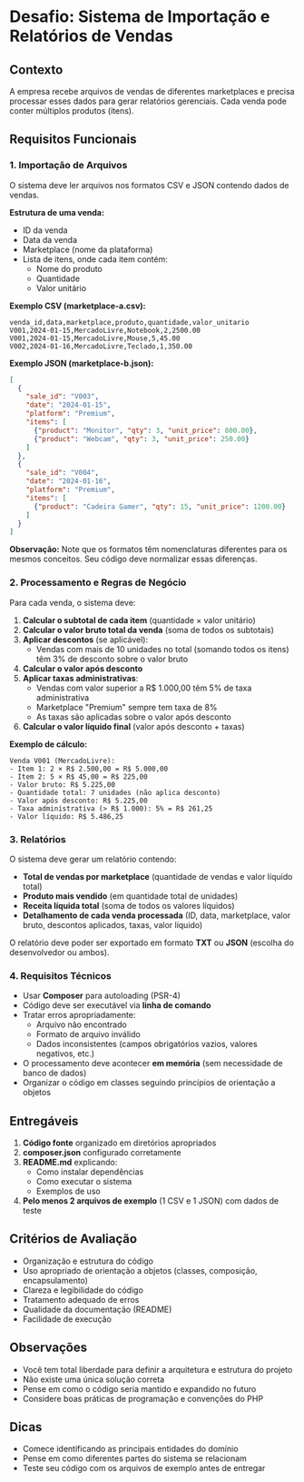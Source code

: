 # Desafio: Sistema de Importação e Relatórios de Vendas

## Contexto

A empresa recebe arquivos de vendas de diferentes marketplaces e precisa processar esses dados para gerar relatórios gerenciais. Cada venda pode conter múltiplos produtos (itens).

## Requisitos Funcionais

### 1. Importação de Arquivos

O sistema deve ler arquivos nos formatos CSV e JSON contendo dados de vendas.

**Estrutura de uma venda:**
- ID da venda
- Data da venda
- Marketplace (nome da plataforma)
- Lista de itens, onde cada item contém:
  - Nome do produto
  - Quantidade
  - Valor unitário

**Exemplo CSV (marketplace-a.csv):**
```csv
venda_id,data,marketplace,produto,quantidade,valor_unitario
V001,2024-01-15,MercadoLivre,Notebook,2,2500.00
V001,2024-01-15,MercadoLivre,Mouse,5,45.00
V002,2024-01-16,MercadoLivre,Teclado,1,350.00
```

**Exemplo JSON (marketplace-b.json):**
```json
[
  {
    "sale_id": "V003",
    "date": "2024-01-15",
    "platform": "Premium",
    "items": [
      {"product": "Monitor", "qty": 3, "unit_price": 800.00},
      {"product": "Webcam", "qty": 3, "unit_price": 250.00}
    ]
  },
  {
    "sale_id": "V004",
    "date": "2024-01-16",
    "platform": "Premium",
    "items": [
      {"product": "Cadeira Gamer", "qty": 15, "unit_price": 1200.00}
    ]
  }
]
```

**Observação:** Note que os formatos têm nomenclaturas diferentes para os mesmos conceitos. Seu código deve normalizar essas diferenças.

### 2. Processamento e Regras de Negócio

Para cada venda, o sistema deve:

1. **Calcular o subtotal de cada item** (quantidade × valor unitário)
2. **Calcular o valor bruto total da venda** (soma de todos os subtotais)
3. **Aplicar descontos** (se aplicável):
   - Vendas com mais de 10 unidades no total (somando todos os itens) têm 3% de desconto sobre o valor bruto
4. **Calcular o valor após desconto**
5. **Aplicar taxas administrativas**:
   - Vendas com valor superior a R$ 1.000,00 têm 5% de taxa administrativa
   - Marketplace "Premium" sempre tem taxa de 8%
   - As taxas são aplicadas sobre o valor após desconto
6. **Calcular o valor líquido final** (valor após desconto + taxas)

**Exemplo de cálculo:**
```
Venda V001 (MercadoLivre):
- Item 1: 2 × R$ 2.500,00 = R$ 5.000,00
- Item 2: 5 × R$ 45,00 = R$ 225,00
- Valor bruto: R$ 5.225,00
- Quantidade total: 7 unidades (não aplica desconto)
- Valor após desconto: R$ 5.225,00
- Taxa administrativa (> R$ 1.000): 5% = R$ 261,25
- Valor líquido: R$ 5.486,25
```

### 3. Relatórios

O sistema deve gerar um relatório contendo:

- **Total de vendas por marketplace** (quantidade de vendas e valor líquido total)
- **Produto mais vendido** (em quantidade total de unidades)
- **Receita líquida total** (soma de todos os valores líquidos)
- **Detalhamento de cada venda processada** (ID, data, marketplace, valor bruto, descontos aplicados, taxas, valor líquido)

O relatório deve poder ser exportado em formato **TXT** ou **JSON** (escolha do desenvolvedor ou ambos).

### 4. Requisitos Técnicos

- Usar **Composer** para autoloading (PSR-4)
- Código deve ser executável via **linha de comando**
- Tratar erros apropriadamente:
  - Arquivo não encontrado
  - Formato de arquivo inválido
  - Dados inconsistentes (campos obrigatórios vazios, valores negativos, etc.)
- O processamento deve acontecer **em memória** (sem necessidade de banco de dados)
- Organizar o código em classes seguindo princípios de orientação a objetos

## Entregáveis

1. **Código fonte** organizado em diretórios apropriados
2. **composer.json** configurado corretamente
3. **README.md** explicando:
   - Como instalar dependências
   - Como executar o sistema
   - Exemplos de uso
4. **Pelo menos 2 arquivos de exemplo** (1 CSV e 1 JSON) com dados de teste

## Critérios de Avaliação

- Organização e estrutura do código
- Uso apropriado de orientação a objetos (classes, composição, encapsulamento)
- Clareza e legibilidade do código
- Tratamento adequado de erros
- Qualidade da documentação (README)
- Facilidade de execução

## Observações

- Você tem total liberdade para definir a arquitetura e estrutura do projeto
- Não existe uma única solução correta
- Pense em como o código seria mantido e expandido no futuro
- Considere boas práticas de programação e convenções do PHP

## Dicas

- Comece identificando as principais entidades do domínio
- Pense em como diferentes partes do sistema se relacionam
- Teste seu código com os arquivos de exemplo antes de entregar

